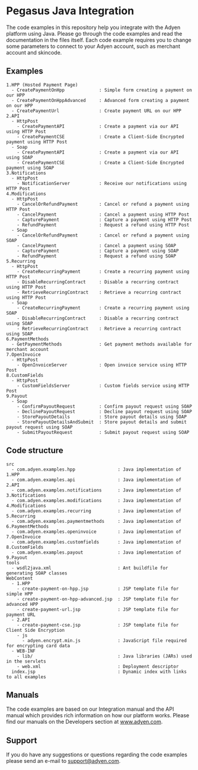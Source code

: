 Pegasus Java Integration
==============
The code examples in this repository help you integrate with the Adyen platform using Java. Please go through the code examples and read the documentation in the files itself. Each code example requires you to change some parameters to connect to your Adyen account, such as merchant account and skincode.

## Examples
```
1.HPP (Hosted Payment Page)
  - CreatePaymentOnHpp             : Simple form creating a payment on our HPP
  - CreatePaymentOnHppAdvanced     : Advanced form creating a payment on our HPP
  - CreatePaymentUrl               : Create payment URL on our HPP
2.API
  - HttpPost
    - CreatePaymentAPI             : Create a payment via our API using HTTP Post
    - CreatePaymentCSE             : Create a Client-Side Encrypted payment using HTTP Post
  - Soap
    - CreatePaymentAPI             : Create a payment via our API using SOAP
    - CreatePaymentCSE             : Create a Client-Side Encrypted payment using SOAP
3.Notifications
  - HttpPost
    - NotificationServer           : Receive our notifications using HTTP Post
4.Modifications
  - HttpPost
    - CancelOrRefundPayment        : Cancel or refund a payment using HTTP Post
    - CancelPayment                : Cancel a payment using HTTP Post
    - CapturePayment               : Capture a payment using HTTP Post
    - RefundPayment                : Request a refund using HTTP Post
  - Soap
    - CancelOrRefundPayment        : Cancel or refund a payment using SOAP
    - CancelPayment                : Cancel a payment using SOAP
    - CapturePayment               : Capture a payment using SOAP
    - RefundPayment                : Request a refund using SOAP
5.Recurring
  - HttpPost
    - CreateRecurringPayment       : Create a recurring payment using HTTP Post
    - DisableRecurringContract     : Disable a recurring contract using HTTP Post
    - RetrieveRecurringContract    : Retrieve a recurring contract using HTTP Post
  - Soap
    - CreateRecurringPayment       : Create a recurring payment using SOAP
    - DisableRecurringContract     : Disable a recurring contract using SOAP
    - RetrieveRecurringContract    : Retrieve a recurring contract using SOAP
6.PaymentMethods
  - GetPaymentMethods              : Get payment methods available for merchant account
7.OpenInvoice
  - HttpPost
    - OpenInvoiceServer            : Open invoice service using HTTP Post
8.CustomFields
  - HttpPost
    - CustomFieldsServer           : Custom fields service using HTTP Post
9.Payout
  - Soap
    - ConfirmPayoutRequest         : Confirm payout request using SOAP
    - DeclinePayoutRequest         : Decline payout request using SOAP
    - StorePayoutDetails           : Store payout details using SOAP
    - StorePayoutDetailsAndSubmit  : Store payout details and submit payout request using SOAP
    - SubmitPayoutRequest          : Submit payout request using SOAP
```

## Code structure
```
src
  - com.adyen.examples.hpp                : Java implementation of 1.HPP
  - com.adyen.examples.api                : Java implementation of 2.API
  - com.adyen.examples.notifications      : Java implementation of 3.Notifications
  - com.adyen.examples.modifications      : Java implementation of 4.Modifications
  - com.adyen.examples.recurring          : Java implementation of 5.Recurring
  - com.adyen.examples.paymentmethods     : Java implementation of 6.PaymentMethods
  - com.adyen.examples.openinvoice        : Java implementation of 7.OpenInvoice
  - com.adyen.examples.customfields       : Java implementation of 8.CustomFields
  - com.adyen.examples.payout             : Java implementation of 9.Payout
tools
  - wsdl2java.xml                         : Ant buildfile for generating SOAP classes
WebContent
  - 1.HPP
    - create-payment-on-hpp.jsp           : JSP template file for simple HPP
    - create-payment-on-hpp-advanced.jsp  : JSP template file for advanced HPP
    - create-payment-url.jsp              : JSP template file for payment URL
  - 2.API
    - create-payment-cse.jsp              : JSP template file for Client Side Encryption
    - js
      - adyen.encrypt.min.js              : JavaScript file required for encrypting card data
  - WEB-INF
    - lib/                                : Java libraries (JARs) used in the servlets
    - web.xml                             : Deployment descriptor
  index.jsp                               : Dynamic index with links to all examples
```

## Manuals
The code examples are based on our Integration manual and the API manual which provides rich information on how our platform works. Please find our manuals on the Developers section at www.adyen.com.

## Support
If you do have any suggestions or questions regarding the code examples please send an e-mail to support@adyen.com.
